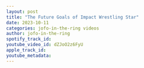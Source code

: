 ```yaml
---
layout: post
title: "The Future Goals of Impact Wrestling Star"
date: 2023-10-11
categories: jofo-in-the-ring videos
author: jofo-in-the-ring
spotify_track_id: 
youtube_video_id: dZJoO2z6FyU
apple_track_id: 
youtube_metadata: 
---
```

